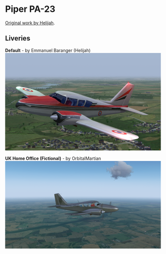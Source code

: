 # Piper PA-23

[Original work by Helijah](http://helijah.free.fr/flightgear/les-appareils/pa23/appareil.htm).

## Liveries
**Default** - by Emmanuel Baranger (Helijah)
![French Air Force livery on Piper PA23](https://github.com/orbitalmartian8/piper-pa-23/blob/main/Previews/pa23-3.png?raw=true)

**UK Home Office (Fictional)** - by OrbitalMartian
![UK Home Office Livery (Fictional) on Piper PA23](https://github.com/orbitalmartian8/piper-pa-23/blob/main/Previews/pa23-6.png?raw=true)
